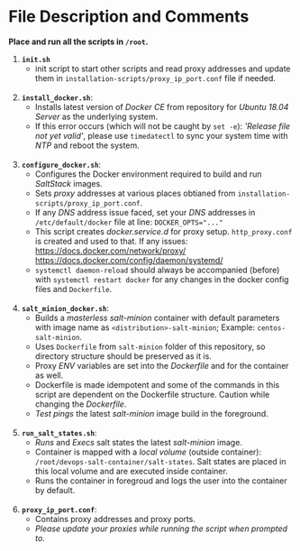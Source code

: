 # File Description and Comments

**Place and run all the scripts in `/root`.**
1. **`init.sh`**
    - init script to start other scripts and read proxy addresses and update them in `installation-scripts/proxy_ip_port.conf` file if needed.
   <br /> 
2. **`install_docker.sh`**: 
    - Installs latest version of *Docker CE* from repository for *Ubuntu 18.04 Server* as the underlying system.
    - If this error occurs (which will not be caught by `set -e`): *'Release file not yet valid'*, please use `timedatectl` to sync your system time with *NTP* and reboot the system.
    <br />
3. **`configure_docker.sh`**:
    - Configures the Docker environment required to build and run *SaltStack* images. 
    - Sets *proxy* addresses at various places obtianed from `installation-scripts/proxy_ip_port.conf`.
    - If any *DNS* address issue faced, set your *DNS* addresses in `/etc/default/docker` file at line: `DOCKER_OPTS="..."`
    - This script creates *docker.service.d* for proxy setup. `http_proxy.conf` is created and used to that. If any issues: <br /> https://docs.docker.com/network/proxy/ <br /> https://docs.docker.com/config/daemon/systemd/ 
    - `systemctl daemon-reload` should always be accompanied (before) with `systemctl restart docker` for any changes in the docker config files and `Dockerfile`.
    <br />
4. **`salt_minion_docker.sh`**:
    - Builds a *masterless salt-minion* container with default parameters with image name as `<distribution>-salt-minion`; Example: `centos-salt-minion`.
    - Uses `Dockerfile` from `salt-minion` folder of this repository, so directory structure should be preserved as it is.
    - Proxy *ENV* variables are set into the *Dockerfile* and for the container as well.
    - Dockerfile is made idempotent and some of the commands in this script are dependent on the Dockerfile structure. Caution while changing the *Dockerfile*.
    - *Test pings* the latest *salt-minion* image build in the foreground.
    <br />
5. **`run_salt_states.sh`**:
    - *Runs* and *Execs* salt states the latest *salt-minion* image.
    - Container is mapped with a *local volume* (outside container): `/root/devops-salt-container/salt-states`. Salt states are placed in this local volume and are executed inside container.
    - Runs the container in foregroud and logs the user into the container by default.
    <br />
6. **`proxy_ip_port.conf`**:
    - Contains proxy addresses and proxy ports.
    - *Please update your proxies while running the script when prompted to.*